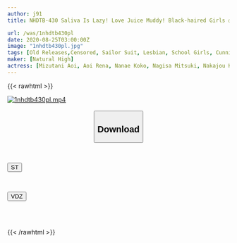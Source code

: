 ```yaml
---
author: j91
title: NHDTB-430 Saliva Is Lazy! Love Juice Muddy! Black-haired Girls ○ Lesbian Juice That Makes Students Love With Sticky Lottery Cunnilingus ●

url: /was/1nhdtb430pl
date: 2020-08-25T03:00:00Z
image: "1nhdtb430pl.jpg"
tags: [Old Releases,Censored, Sailor Suit, Lesbian, School Girls, Cunnilingus, Kiss	]
maker: [Natural High]
actress: [Mizutani Aoi, Aoi Rena, Nanae Koko, Nagisa Mitsuki, Nakajou Kanon]
---
```



{{< rawhtml >}}

<div class="video" data-videoid="gReBLKRzkrTqeLD">
    <a href="javascript:;">
        <img src="/was/1nhdtb430pl/1nhdtb430pl.jpg" width="WIDTH" height="HEIGHT" alt="1nhdtb430pl.mp4" loading="lazy">
    </a>
</div>

<script type="text/javascript" src="https://j91.asia/asset/on-demand-st.js"></script>

<br>
  <link rel="stylesheet" href="https://j91.asia/asset/bs5.css">
  
  <center>
  <button class="btn btn-primary" type="button" data-bs-toggle="collapse" data-bs-target=".multi-collapse" aria-expanded="false" aria-controls="multiCollapseExample1 multiCollapseExample2"><h2>Download</h2></button></center>
</p>
<div class="row">
  <div class="col">
    <div class="collapse multi-collapse" id="multiCollapseExample1">
      <div class="card card-body">
	      	      <br>
<div class="buttons">  
<p><a href="https://streamtape.to/v/gReBLKRzkrTqeLD" target="_blank"><button class="btn-hover color-3"><i class="fa fa-download"></i> ST</button></a></p></div>
    </div>
  </div>
</div>
  <div class="col">
    <div class="collapse multi-collapse" id="multiCollapseExample2">
      <div class="card card-body">
	      <br>
<div class="buttons">
<p><a href="https://vidoza.net/9pfbag5xfgwk" target="_blank"><button class="btn-hover color-1"><i class="fa fa-download"></i> VDZ</button></a></p></div>
<br><br>
      </div>
    </div>
  </div>
</div>

{{< /rawhtml >}}